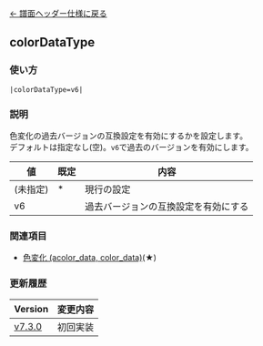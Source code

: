 [← 譜面ヘッダー仕様に戻る](dos_header.html)
## colorDataType

### 使い方
```
|colorDataType=v6|
```
### 説明
色変化の過去バージョンの互換設定を有効にするかを設定します。  
デフォルトは指定なし(空)。`v6`で過去のバージョンを有効にします。  

|値|既定|内容|
|----|----|----|
|(未指定)|*|現行の設定|
|v6||過去バージョンの互換設定を有効にする|

### 関連項目
- [色変化 (acolor_data, color_data)](dos-e0002-colorData.html)(★)  

### 更新履歴

|Version|変更内容|
|----|----|
|[v7.3.0](https://github.com/cwtickle/danoniplus/releases/tag/v7.3.0)|初回実装|
